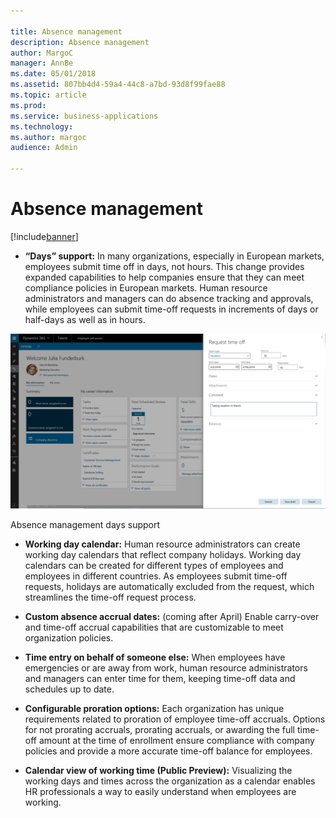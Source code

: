 ```yaml
---

title: Absence management
description: Absence management
author: MargoC
manager: AnnBe
ms.date: 05/01/2018
ms.assetid: 807bb4d4-59a4-44c8-a7bd-93d8f99fae88
ms.topic: article
ms.prod: 
ms.service: business-applications
ms.technology: 
ms.author: margoc
audience: Admin

---
```

#  Absence management




[!include[banner](../../includes/banner.md)]

-   **“Days” support:** In many organizations, especially in European markets,
    employees submit time off in days, not hours. This change provides expanded
    capabilities to help companies ensure that they can meet compliance policies
    in European markets. Human resource administrators and managers can do
    absence tracking and approvals, while employees can submit time-off requests
    in increments of days or half-days as well as in hours.

![A screenshot showing absence management days support in Talent](media/absence-management-1.png "A screenshot showing absence management days support in Talent")
<!-- Talent_ Absence Management - Days Support_A.png -->


Absence management days support

-   **Working day calendar:** Human resource administrators can create working
    day calendars that reflect company holidays. Working day calendars can be
    created for different types of employees and employees in different
    countries. As employees submit time-off requests, holidays are automatically
    excluded from the request, which streamlines the time-off request process.



-   **Custom absence accrual dates:** (coming after April) Enable carry-over and
    time-off accrual capabilities that are customizable to meet organization
    policies.

-   **Time entry on behalf of someone else:** When employees have emergencies or
    are away from work, human resource administrators and managers can enter
    time for them, keeping time-off data and schedules up to date.

-   **Configurable proration options:** Each organization has unique
    requirements related to proration of employee time-off accruals. Options for
    not prorating accruals, prorating accruals, or awarding the full time-off
    amount at the time of enrollment ensure compliance with company policies and
    provide a more accurate time-off balance for employees.

-   **Calendar view of working time (Public Preview):** Visualizing the working
    days and times across the organization as a calendar enables HR
    professionals a way to easily understand when employees are working.


